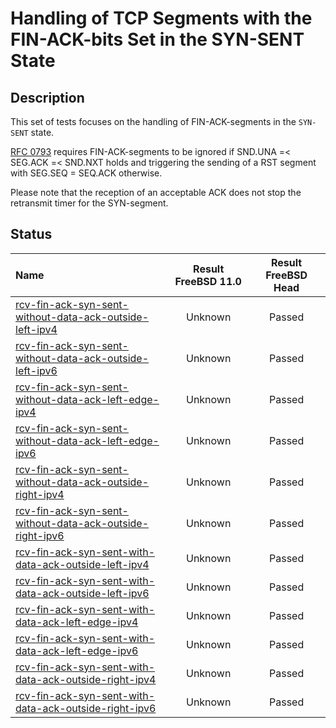 # Handling of TCP Segments with the FIN-ACK-bits Set in the SYN-SENT State

## Description
This set of tests focuses on the handling of FIN-ACK-segments in the `SYN-SENT` state.

[RFC 0793](https://tools.ietf.org/html/rfc0793) requires FIN-ACK-segments to be
ignored if SND.UNA =< SEG.ACK =< SND.NXT holds and triggering the sending of
a RST segment with SEG.SEQ = SEQ.ACK otherwise.

Please note that the reception of an acceptable ACK does not stop the retransmit
timer for the SYN-segment.

## Status

| Name                                                                                                                                                                                                                                                                                       | Result FreeBSD 11.0 | Result FreeBSD Head |
|:-------------------------------------------------------------------------------------------------------------------------------------------------------------------------------------------------------------------------------------------------------------------------------------------|:-------------------:|:-------------------:|
|[rcv-fin-ack-syn-sent-without-data-ack-outside-left-ipv4](rcv-fin-ack-without-data-syn-sent-ack-outside-left-ipv4.pkt "Ensure that the reception of a TCP FIN-ACK with SEG.ACK=SND.NXT-1 in the SYN-SENT state triggers the sending of a TCP RST and does not affect the TCP connection")   | Unknown             | Passed              |
|[rcv-fin-ack-syn-sent-without-data-ack-outside-left-ipv6](rcv-fin-ack-without-data-syn-sent-ack-outside-left-ipv6.pkt "Ensure that the reception of a TCP FIN-ACK with SEG.ACK=SND.NXT-1 in the SYN-SENT state triggers the sending of a TCP RST and does not affect the TCP connection")   | Unknown             | Passed              |
|[rcv-fin-ack-syn-sent-without-data-ack-left-edge-ipv4](rcv-fin-ack-without-data-syn-sent-ack-left-edge-ipv4.pkt "Ensure that the reception of a TCP FIN-ACK with SEG.ACK=SND.NXT in the SYN-SENT state does not affect the TCP connection")                                                 | Unknown             | Passed              |
|[rcv-fin-ack-syn-sent-without-data-ack-left-edge-ipv6](rcv-fin-ack-without-data-syn-sent-ack-left-edge-ipv6.pkt "Ensure that the reception of a TCP FIN-ACK with SEG.ACK=SND.NXT in the SYN-SENT state does not affect the TCP connection")                                                 | Unknown             | Passed              |
|[rcv-fin-ack-syn-sent-without-data-ack-outside-right-ipv4](rcv-fin-ack-without-data-syn-sent-ack-outside-right-ipv4.pkt "Ensure that the reception of a TCP FIN-ACK with SEG.ACK=SND.NXT+1 in the SYN-SENT state triggers the sending of a TCP RST and does not affect the TCP connection") | Unknown             | Passed              |
|[rcv-fin-ack-syn-sent-without-data-ack-outside-right-ipv6](rcv-fin-ack-without-data-syn-sent-ack-outside-right-ipv6.pkt "Ensure that the reception of a TCP FIN-ACK with SEG.ACK=RCV.NXT+1 in the SYN-SENT state triggers the sending of a TCP RST and does not affect the TCP connection") | Unknown             | Passed              |
|[rcv-fin-ack-syn-sent-with-data-ack-outside-left-ipv4](rcv-fin-ack-with-data-syn-sent-ack-outside-left-ipv4.pkt "Ensure that the reception of a TCP FIN-ACK with SEG.ACK=SND.NXT-1 in the SYN-SENT state triggers the sending of a TCP RST and does not affect the TCP connection")         | Unknown             | Passed              |
|[rcv-fin-ack-syn-sent-with-data-ack-outside-left-ipv6](rcv-fin-ack-with-data-syn-sent-ack-outside-left-ipv6.pkt "Ensure that the reception of a TCP FIN-ACK with SEG.ACK=SND.NXT-1 in the SYN-SENT state triggers the sending of a TCP RST and does not affect the TCP connection")         | Unknown             | Passed              |
|[rcv-fin-ack-syn-sent-with-data-ack-left-edge-ipv4](rcv-fin-ack-with-data-syn-sent-ack-left-edge-ipv4.pkt "Ensure that the reception of a TCP FIN-ACK with SEG.ACK=SND.NXT in the SYN-SENT state does not affect the TCP connection")                                                       | Unknown             | Passed              |
|[rcv-fin-ack-syn-sent-with-data-ack-left-edge-ipv6](rcv-fin-ack-with-data-syn-sent-ack-left-edge-ipv6.pkt "Ensure that the reception of a TCP FIN-ACK with SEG.ACK=SND.NXT in the SYN-SENT state does not affect the TCP connection")                                                       | Unknown             | Passed              |
|[rcv-fin-ack-syn-sent-with-data-ack-outside-right-ipv4](rcv-fin-ack-with-data-syn-sent-ack-outside-right-ipv4.pkt "Ensure that the reception of a TCP FIN-ACK with SEG.ACK=SND.NXT+1 in the SYN-SENT state triggers the sending of a TCP RST and does not affect the TCP connection")       | Unknown             | Passed              |
|[rcv-fin-ack-syn-sent-with-data-ack-outside-right-ipv6](rcv-fin-ack-with-data-syn-sent-ack-outside-right-ipv6.pkt "Ensure that the reception of a TCP FIN-ACK with SEG.ACK=RCV.NXT+1 in the SYN-SENT state triggers the sending of a TCP RST and does not affect the TCP connection")       | Unknown             | Passed              |

